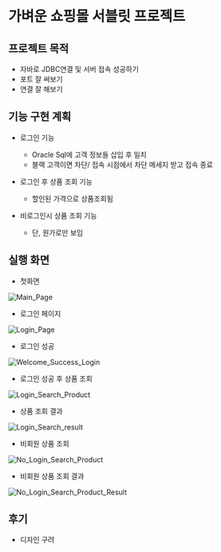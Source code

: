 # 가벼운 쇼핑몰 서블릿 프로젝트


## 프로젝트 목적

*  자바로 JDBC연결 및 서버 접속 성공하기
*  포트 잘 써보기
*  연결 잘 해보기

## 기능 구현 계획

* 로그인 기능
  *  Oracle Sql에 고객 정보들 삽입 후 일치
  *  블랙 고객이면 차단/ 접속 시점에서 차단 메세지 받고 접속 종료

* 로그인 후 상품 조회 기능
  * 할인된 가격으로 상품조회됨
* 비로그인시 상품 조회 기능
  * 단, 원가로만 보임
 



  
 ## 실행 화면


* 첫화면

  
![Main_Page](https://github.com/Ji-wonLee/simple_shopping_web_prj/assets/112998568/027f6823-be7c-4fd9-b799-14599e7a1a59)





* 로그인 페이지

  
![Login_Page](https://github.com/Ji-wonLee/simple_shopping_web_prj/assets/112998568/2b34c408-87f0-42ce-a7b6-77d6d6a592ac)





* 로그인 성공

  
![Welcome_Success_Login](https://github.com/Ji-wonLee/simple_shopping_web_prj/assets/112998568/56b15887-93cd-4b95-b07a-03f5124465f7)





* 로그인 성공 후 상품 조회

  
![Login_Search_Product](https://github.com/Ji-wonLee/simple_shopping_web_prj/assets/112998568/dae68725-337a-4f28-8eae-b40ffb3937c7)





* 상품 조회 결과

  
![Login_Search_result](https://github.com/Ji-wonLee/simple_shopping_web_prj/assets/112998568/3610ded0-3720-42bf-a815-c7ac94bb77f0)





* 비회원 상품 조회

  
![No_Login_Search_Product](https://github.com/Ji-wonLee/simple_shopping_web_prj/assets/112998568/661d5e20-8caa-4e19-bd97-8aecf66f5225)





* 비회원 상품 조회 결과

  
![No_Login_Search_Product_Result](https://github.com/Ji-wonLee/simple_shopping_web_prj/assets/112998568/a85ab5b6-fe80-4f0f-a287-d25d1e27ced3)



## 후기

* 디자인 구려
